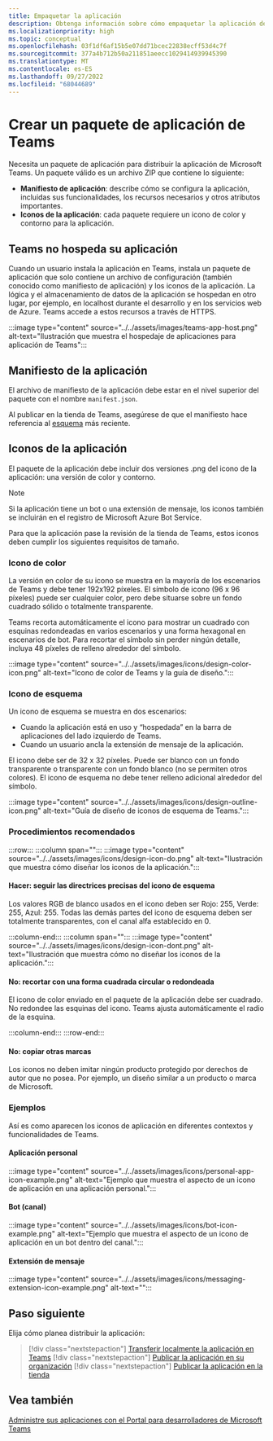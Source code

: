 ```yaml
---
title: Empaquetar la aplicación
description: Obtenga información sobre cómo empaquetar la aplicación de Microsoft Teams con iconos para probar, cargar y publicar en la tienda.
ms.localizationpriority: high
ms.topic: conceptual
ms.openlocfilehash: 03f1df6af15b5e07dd71bcec22838ecff53d4c7f
ms.sourcegitcommit: 377a4b712b50a211851aeecc1029414939945390
ms.translationtype: MT
ms.contentlocale: es-ES
ms.lasthandoff: 09/27/2022
ms.locfileid: "68044689"
---
```

# <a name="create-teams-app-package"></a>Crear un paquete de aplicación de Teams

Necesita un paquete de aplicación para distribuir la aplicación de Microsoft Teams. Un paquete válido es un archivo ZIP que contiene lo siguiente:

* **Manifiesto de aplicación**: describe cómo se configura la aplicación, incluidas sus funcionalidades, los recursos necesarios y otros atributos importantes.
* **Iconos de la aplicación**: cada paquete requiere un icono de color y contorno para la aplicación.

## <a name="teams-doesnt-host-your-app"></a>Teams no hospeda su aplicación

Cuando un usuario instala la aplicación en Teams, instala un paquete de aplicación que solo contiene un archivo de configuración (también conocido como manifiesto de aplicación) y los iconos de la aplicación. La lógica y el almacenamiento de datos de la aplicación se hospedan en otro lugar, por ejemplo, en localhost durante el desarrollo y en los servicios web de Azure. Teams accede a estos recursos a través de HTTPS.

:::image type="content" source="../../assets/images/teams-app-host.png" alt-text="Ilustración que muestra el hospedaje de aplicaciones para aplicación de Teams":::

## <a name="app-manifest"></a>Manifiesto de la aplicación

El archivo de manifiesto de la aplicación debe estar en el nivel superior del paquete con el nombre `manifest.json`.

Al publicar en la tienda de Teams, asegúrese de que el manifiesto hace referencia al [esquema](~/resources/schema/manifest-schema.md) más reciente.

## <a name="app-icons"></a>Iconos de la aplicación

El paquete de la aplicación debe incluir dos versiones .png del icono de la aplicación: una versión de color y contorno.

> [!Note]
> Si la aplicación tiene un bot o una extensión de mensaje, los iconos también se incluirán en el registro de Microsoft Azure Bot Service.

Para que la aplicación pase la revisión de la tienda de Teams, estos iconos deben cumplir los siguientes requisitos de tamaño.

### <a name="color-icon"></a>Icono de color

La versión en color de su icono se muestra en la mayoría de los escenarios de Teams y debe tener 192x192 píxeles. El símbolo de icono (96 x 96 píxeles) puede ser cualquier color, pero debe situarse sobre un fondo cuadrado sólido o totalmente transparente.

Teams recorta automáticamente el icono para mostrar un cuadrado con esquinas redondeadas en varios escenarios y una forma hexagonal en escenarios de bot. Para recortar el símbolo sin perder ningún detalle, incluya 48 píxeles de relleno alrededor del símbolo.

:::image type="content" source="../../assets/images/icons/design-color-icon.png" alt-text="Icono de color de Teams y la guía de diseño.":::

### <a name="outline-icon"></a>Icono de esquema

Un icono de esquema se muestra en dos escenarios:

* Cuando la aplicación está en uso y “hospedada” en la barra de aplicaciones del lado izquierdo de Teams.
* Cuando un usuario ancla la extensión de mensaje de la aplicación.

El icono debe ser de 32 x 32 píxeles. Puede ser blanco con un fondo transparente o transparente con un fondo blanco (no se permiten otros colores). El icono de esquema no debe tener relleno adicional alrededor del símbolo.

:::image type="content" source="../../assets/images/icons/design-outline-icon.png" alt-text="Guía de diseño de iconos de esquema de Teams.":::

### <a name="best-practices"></a>Procedimientos recomendados

:::row:::
   :::column span="":::
:::image type="content" source="../../assets/images/icons/design-icon-do.png" alt-text="Ilustración que muestra cómo diseñar los iconos de la aplicación.":::

#### <a name="do-follow-the-precise-outline-icon-guidelines"></a>Hacer: seguir las directrices precisas del icono de esquema

Los valores RGB de blanco usados en el icono deben ser Rojo: 255, Verde: 255, Azul: 255. Todas las demás partes del icono de esquema deben ser totalmente transparentes, con el canal alfa establecido en 0.

   :::column-end:::
   :::column span="":::
:::image type="content" source="../../assets/images/icons/design-icon-dont.png" alt-text="Ilustración que muestra cómo no diseñar los iconos de la aplicación.":::

#### <a name="dont-crop-in-a-circular-or-rounded-square-shape"></a>No: recortar con una forma cuadrada circular o redondeada

El icono de color enviado en el paquete de la aplicación debe ser cuadrado. No redondee las esquinas del icono. Teams ajusta automáticamente el radio de la esquina.

   :::column-end:::
:::row-end:::

#### <a name="dont-copy-other-brands"></a>No: copiar otras marcas

Los iconos no deben imitar ningún producto protegido por derechos de autor que no posea. Por ejemplo, un diseño similar a un producto o marca de Microsoft.

### <a name="examples"></a>Ejemplos

Así es como aparecen los iconos de aplicación en diferentes contextos y funcionalidades de Teams.

#### <a name="personal-app"></a>Aplicación personal

:::image type="content" source="../../assets/images/icons/personal-app-icon-example.png" alt-text="Ejemplo que muestra el aspecto de un icono de aplicación en una aplicación personal.":::

#### <a name="bot-channel"></a>Bot (canal)

:::image type="content" source="../../assets/images/icons/bot-icon-example.png" alt-text="Ejemplo que muestra el aspecto de un icono de aplicación en un bot dentro del canal.":::

#### <a name="message-extension"></a>Extensión de mensaje

:::image type="content" source="../../assets/images/icons/messaging-extension-icon-example.png" alt-text="<texto alternativo>":::

## <a name="next-step"></a>Paso siguiente

Elija cómo planea distribuir la aplicación:

> [!div class="nextstepaction"]
> [Transferir localmente la aplicación en Teams](~/concepts/deploy-and-publish/apps-upload.md)
> [!div class="nextstepaction"]
> [Publicar la aplicación en su organización](/MicrosoftTeams/tenant-apps-catalog-teams?toc=/microsoftteams/platform/toc.json&bc=/MicrosoftTeams/breadcrumb/toc.json)
> [!div class="nextstepaction"]
> [Publicar la aplicación en la tienda](~/concepts/deploy-and-publish/appsource/publish.md)

## <a name="see-also"></a>Vea también

[Administre sus aplicaciones con el Portal para desarrolladores de Microsoft Teams](~/concepts/build-and-test/teams-developer-portal.md)
